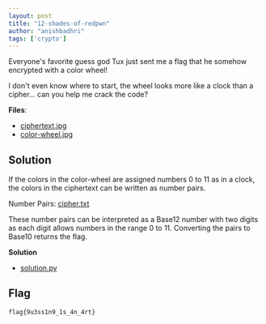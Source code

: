 ```yaml
---
layout: post
title: "12-shades-of-redpwn"
author: "anishbadhri"
tags: ['crypto']
---
```


Everyone's favorite guess god Tux just sent me a flag that he somehow encrypted with a color wheel!

I don't even know where to start, the wheel looks more like a clock than a cipher... can you help me crack the code?

**Files**:
- [ciphertext.jpg]({{site.baseurl}}/assets/12-shades-of-redpwn/ciphertext.jpg)
- [color-wheel.jpg]({{site.baseurl}}/assets/12-shades-of-redpwn/color-wheel.jpg)

## Solution

If the colors in the color-wheel are assigned numbers 0 to 11 as in a clock, the colors in the ciphertext can be written as number pairs.

Number Pairs: [cipher.txt]({{site.baseurl}}/assets/12-shades-of-redpwn/cipher.txt)

These number pairs can be interpreted as a Base12 number with two digits as each digit allows numbers in the range 0 to 11. Converting the pairs to Base10 returns the flag.

**Solution**
- [solution.py]({{site.baseurl}}/assets/12-shades-of-redpwn/solution.py)

## Flag
```
flag{9u3ss1n9_1s_4n_4rt}
```
